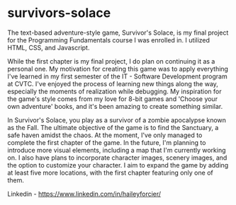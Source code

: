# survivors-solace
The text-based adventure-style game, Survivor's Solace, is my final project for the Programming Fundamentals course I was enrolled in. I utilized HTML, CSS, and Javascript.

While the first chapter is my final project, I do plan on continuing it as a personal one. 
My motivation for creating this game was to apply everything I've learned in my first semester of the IT - Software Development program at CVTC. 
I've enjoyed the process of learning new things along the way, especially the moments of realization while debugging. 
My inspiration for the game's style comes from my love for 8-bit games and 'Choose your own adventure' books, and it's been amazing to create something similar.

In Survivor's Solace, you play as a survivor of a zombie apocalypse known as the Fall. The ultimate objective of the game is to find the Sanctuary, a safe haven amidst the chaos. 
At the moment, I've only managed to complete the first chapter of the game. In the future, I'm planning to introduce more visual elements, including a map that I'm currently working on. 
I also have plans to incorporate character images, scenery images, and the option to customize your character. 
I aim to expand the game by adding at least five more locations, with the first chapter featuring only one of them.



Linkedin - https://www.linkedin.com/in/haileyforcier/
